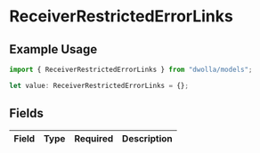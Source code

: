 # ReceiverRestrictedErrorLinks

## Example Usage

```typescript
import { ReceiverRestrictedErrorLinks } from "dwolla/models";

let value: ReceiverRestrictedErrorLinks = {};
```

## Fields

| Field       | Type        | Required    | Description |
| ----------- | ----------- | ----------- | ----------- |